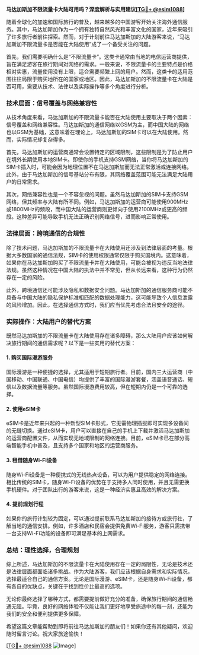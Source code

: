 **马达加斯加不限流量卡大陆可用吗？深度解析与实用建议[[TG💪+ @esim1088](https://t.me/s/esim1088)]**

随着全球化的加速和国际旅行的普及，越来越多的中国游客开始关注海外通信服务。其中，马达加斯加作为一个拥有独特自然风光和丰富文化的国家，近年来吸引了许多旅行者前往探索。然而，对于计划前往马达加斯加的大陆游客来说，“马达加斯加不限流量卡是否能在大陆使用”成了一个备受关注的问题。

首先，我们需要明确什么是“不限流量卡”。这类卡通常由当地的电信运营商提供，旨在满足游客在旅行期间对网络的需求。一般来说，不限流量卡的主要特点是价格相对实惠，流量使用没有上限，适合需要频繁上网的用户。然而，这类卡的适用范围往往局限于购买地所在的国家或地区。因此，马达加斯加的不限流量卡在大陆是否可用，需要从技术、法律以及实际操作等多个角度进行分析。

### 技术层面：信号覆盖与网络兼容性

从技术角度来看，马达加斯加的不限流量卡能否在大陆使用主要取决于两个因素：信号覆盖和网络兼容性。马达加斯加的通信网络以GSM为主，而中国大陆的网络也以GSM为基础，这意味着在理论上，马达加斯加的SIM卡可以在大陆使用。然而，实际情况却复杂得多。

首先，马达加斯加的运营商通常会设置特定的区域限制，这些限制是为了防止用户在境外长期使用本地SIM卡。即使你的手机支持GSM网络，当你将马达加斯加的SIM卡插入时，可能会因为地理位置不在马达加斯加而无法正常激活或连接网络。此外，由于马达加斯加的信号基站分布有限，其网络覆盖范围可能无法满足大陆用户的日常需求。

其次，网络兼容性也是一个不容忽视的问题。虽然马达加斯加的SIM卡支持GSM网络，但其频率与大陆有所不同。例如，马达加斯加的运营商可能使用900MHz或1800MHz的频段，而中国大陆的运营商则更倾向于使用2100MHz或更高的频段。这种差异可能导致手机无法正确识别网络信号，进而影响正常使用。

### 法律层面：跨境通信的合规性

除了技术问题，马达加斯加的不限流量卡在大陆使用还涉及到法律层面的考量。根据大多数国家的通信法规，SIM卡的使用权限通常仅限于购买国境内。这意味着，如果你在马达加斯加购买了不限流量卡并在大陆使用，可能会被视为违反当地法律法规。虽然这种情况在中国大陆的执法中并不常见，但从长远来看，这种行为仍然存在一定的风险。

此外，跨境通信还可能涉及隐私和数据安全问题。马达加斯加的通信服务商可能不具备与中国大陆的隐私保护标准相匹配的数据处理能力，这可能导致个人信息泄露的风险增加。因此，在选择通信方式时，我们应当优先考虑合法且安全的途径。

### 实际操作：大陆用户的替代方案

既然马达加斯加的不限流量卡在大陆使用存在诸多障碍，那么大陆用户应该如何解决旅行期间的通信需求呢？以下是一些实用的替代方案：

#### 1. **购买国际漫游服务**
   国际漫游是一种便捷的选择，尤其适用于短期旅行者。目前，国内三大运营商（中国移动、中国联通、中国电信）均提供了丰富的国际漫游套餐，涵盖语音通话、短信以及数据流量等服务。虽然国际漫游费用较高，但在短期内仍是一个可靠的选择。

#### 2. **使用eSIM卡**
   eSIM卡是近年来兴起的一种新型SIM卡形式，它无需物理插拔即可实现多设备间的无缝切换。通过eSIM卡，用户可以直接在自己的手机上下载并激活马达加斯加的运营商配置文件，从而实现无地域限制的网络连接。目前，eSIM卡已在部分高端智能手机中普及，且支持多个国家和地区的运营商服务。

#### 3. **租借随身Wi-Fi设备**
   随身Wi-Fi设备是一种便携式的无线热点设备，可以为用户提供稳定的网络连接。相比传统的SIM卡，随身Wi-Fi设备的优势在于支持多人同时使用，并且无需更换手机硬件。对于团队出行的游客来说，这是一种经济实惠且高效的解决方案。

#### 4. **提前规划行程**
   如果你的旅行计划较为固定，可以通过提前联系马达加斯加的接待方或旅行社，了解当地的通信安排。例如，许多酒店和民宿会提供免费Wi-Fi服务，游客只需携带一台支持Wi-Fi功能的设备即可满足基本的上网需求。

### 总结：理性选择，合理规划

综上所述，马达加斯加的不限流量卡在大陆使用存在一定的局限性，无论是技术还是法律层面都面临诸多挑战。作为大陆游客，我们应该根据自身需求和实际情况，选择最适合自己的通信方案。无论是国际漫游、eSIM卡，还是随身Wi-Fi设备，都有各自的优缺点，关键在于找到性价比最高的选项。

无论你最终选择了哪种方式，都需要提前做好充分的准备，确保旅行期间的通信畅通无阻。毕竟，良好的网络体验不仅能让我们更好地享受旅途中的每一刻，还能为我们的安全和便利提供更多保障。

希望这篇文章能帮助到即将前往马达加斯加的朋友们！如果你还有其他疑问，欢迎随时留言讨论。祝大家旅途愉快！

[[TG💪+ @esim1088](https://t.me/s/esim1088) ![Image](https://i.postimg.cc/4NQfJmqS/Snipaste-2025-05-13-00-14-12.png)]